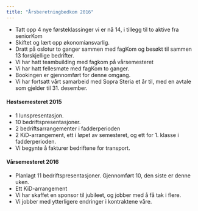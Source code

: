 ```yaml
---
title: "Årsberetningbedkom 2016"
---
```


* Tatt opp 4 nye førsteklassinger vi er nå 14, i tillegg til to aktive fra seniorKom
* Skiftet og lært opp økonomiansvarlig.
* Dratt på oslotur to ganger sammen med fagKom og besøkt til sammen 13 forskjellige bedrifter.
* Vi har hatt teambuilding med fagkom på vårsemesteret
* Vi har hatt fellesmøte med fagKom to ganger.
* Bookingen er gjennomført for denne omgang.
* Vi har fortsatt vårt samarbeid med Sopra Steria et år til, med en avtale som gjelder til 31. desember.

#### Høstsemesteret 2015  
* 1 lunspresentasjon.
* 10 bedriftspresentasjoner.
* 2 bedriftsarrangementer i fadderperioden
* 2 KiD-arrangement, ett i løpet av semesteret, og ett for 1. klasse i fadderperioden.
* Vi begynte å fakturer bedriftene for transport.
 
#### Vårsemesteret 2016  
* Planlagt 11 bedriftspresentasjoner. Gjennomført 10, den siste er denne uken.
* Ett KiD-arrangement
* Vi har skaffet en sponsor til jubileet, og jobber med å få tak i flere.
* Vi jobber med ytterligere endringer i kontraktene våre.